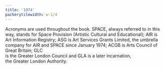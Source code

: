 ```yaml
---
title: '1974'
packerytilewidth: w-1/4
---
```


Acronyms are used throughout the book. SPACE, always referred to in this way, stands for Space Provision (Artistic Cultural and Educational); AIR is Art Information Registry; ASG is Art Services Grants Limited, the umbrella company for AIR and SPACE since January 1974; ACGB is Arts Council of Great Britain; GLC  
is the Greater London Council and GLA is a later incarnation,  
the Greater London Authority.